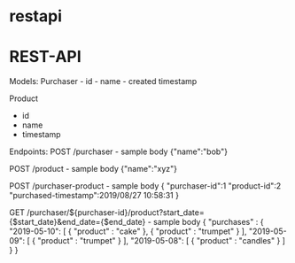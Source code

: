 # restapi

REST-API
========
Models:
  Purchaser
    - id
    - name
    - created timestamp

  Product
   - id
   - name
   - timestamp


Endpoints:
  POST /purchaser
    - sample body {"name":"bob"}

  POST /product
    - sample body {"name":"xyz"}

  POST /purchaser-product
    - sample body {
                     "purchaser-id":1
                     "product-id":2
                     "purchased-timestamp":2019/08/27 10:58:31
                  }

  GET /purchaser/${purchaser-id}/product?start_date={$start_date}&end_date={$end_date}
    - sample body {
                    "purchases" : {
                      "2019-05-10": [
                        { 
                          "product" : "cake"
                        },
                        {
                          "product" : "trumpet"
                        }
                      ],
                      "2019-05-09": [
                        {
                          "product" : "trumpet"
                        }
                      ],
                      "2019-05-08": [
                        {
                          "product" : "candles"
                        }
                      ]
                    }
                  }
